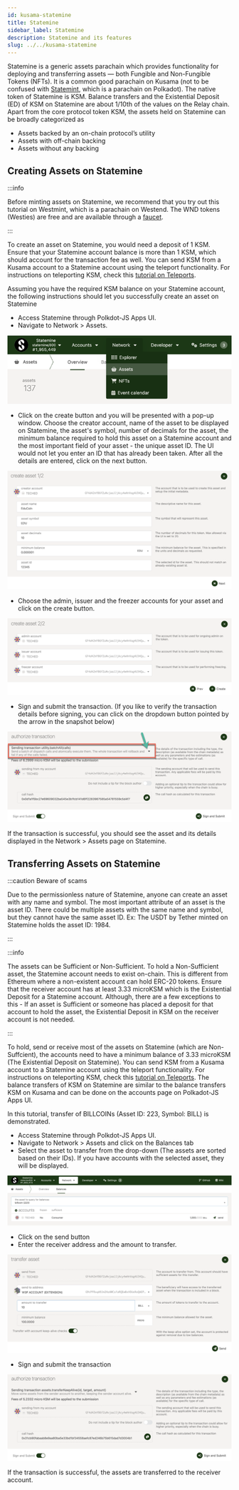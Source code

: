 ```yaml
---
id: kusama-statemine
title: Statemine
sidebar_label: Statemine
description: Statemine and its features
slug: ../../kusama-statemine
---
```


Statemine is a generic assets parachain which provides functionality for deploying and transferring assets — both Fungible and Non-Fungible Tokens (NFTs). It is a common good parachain on Kusama (not to be confused with [Statemint](../../learn/learn-common-good-chains.md#statemint), which is a parachain on Polkadot). The native token of Statemine is KSM. Balance transfers and the Existential Deposit (ED) of KSM on Statemine are about 1/10th of the values on the Relay chain. 
Apart from the core protocol token KSM, the assets held on Statemine can be broadly categorized as 

- Assets backed by an on-chain protocol’s utility
- Assets with off-chain backing
- Assets without any backing

## Creating Assets on Statemine

:::info

Before minting assets on Statemine, we recommend that you try out this tutorial on Westmint, which is a parachain on Westend. 
The WND tokens (Westies) are free and are available through a [faucet](https://wiki.polkadot.network/docs/learn-DOT#getting-westies).

:::

To create an asset on Statemine, you would need a deposit of 1 KSM. Ensure that your Statemine account balance is more than 1 KSM,
which should account for the transaction fee as well. You can send KSM from a Kusama account to a Statemine account using the teleport functionality. For instructions on teleporting KSM, check this [tutorial on Teleports](../../learn/learn-teleport.md).

Assuming you have the required KSM balance on your Statemine account, the following instructions should let you successfully create an asset on Statemine

- Access Statemine through Polkdot-JS Apps UI.
- Navigate to Network > Assets.

![Navigate to Assets page](../../assets/kusama/statemine-asset-0.png)

- Click on the create button and you will be presented with a pop-up window. Choose the creator account, name of the asset to be
displayed on Statemine, the asset's symbol, number of decimals for the asset, the minimum balance required to hold this asset on a Statemine account and the most important field of your asset - the unique asset ID. The UI would not let you enter an ID that has already been taken. After all the details are entered, click on the next button.

![Add Asset Metadata](../../assets/kusama/statemine-asset-1.png)

- Choose the admin, issuer and the freezer accounts for your asset and click on the create button.

![Asset managing accounts](../../assets/kusama/statemine-asset-2.png)

- Sign and submit the transaction. (If you like to verify the transaction details before signing, you can click on the dropdown button pointed by the arrow in the snapshot below)

![Sign asset creating transaction](../../assets/kusama/statemine-asset-3.png)

If the transaction is successful,  you should see the asset and its details displayed in the Network > Assets page on Statemine.

## Transferring Assets on Statemine

:::caution Beware of scams

Due to the permissionless nature of Statemine, anyone can create an asset with any name and symbol. The most important attribute 
of an asset is the asset ID. There could be multiple assets with the same name and symbol, but they cannot have the same asset ID. Ex: The USDT by Tether minted on Statemine holds the asset ID: 1984.

:::

:::info

The assets can be Sufficient or Non-Sufficient. To hold a Non-Sufficient asset, the Statemine account needs to exist on-chain. This is different from Ethereum where a non-existent account can hold ERC-20 tokens. Ensure that the receiver account has at least 3.33 microKSM which is the Existential Deposit for a Statemine account. Although, there are a few exceptions to this - If an asset is Sufficient or someone has placed a deposit for that account to hold the asset, the Existential Deposit in KSM on the receiver account is not needed.

:::

To hold, send or receive most of the assets on Statemine (which are Non-Suffcient), the accounts need to have a minimum balance of 3.33 microKSM (The Existential Deposit on Statemine). You can send KSM from a Kusama account to a Statemine account using the teleport functionality. For instructions on teleporting KSM, check this [tutorial on Teleports](../../learn/learn-teleport.md). The balance transfers of KSM on Statemine are similar to the balance transfers KSM on Kusama and can be done on the accounts page on Polkadot-JS Apps UI.

In this tutorial, transfer of BILLCOINs (Asset ID: 223, Symbol: BILL) is demonstrated.


- Access Statemine through Polkdot-JS Apps UI.
- Navigate to Network > Assets and click on the Balances tab
- Select the asset to transfer from the drop-down (The assets are sorted based on their IDs). If you have accounts with the selected asset, they will be displayed.

![Finding the asset](../../assets/kusama/statemine-asset-transfer-1.png)

- Click on the send button 
- Enter the receiver address and the amount to transfer.

![Asset transfer transaction](../../assets/kusama/statemine-transfer-asset-2.png)

- Sign and submit the transaction

![Sign asset creating transaction](../../assets/kusama/statemine-asset-transfer-3.png)

If the transaction is successful, the assets are transferred to the receiver account. 
